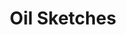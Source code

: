 ---
layout: objectpage
title: Oil Sketches
object_type: Oil Sketch
permalink: /object-types/oil-sketch/
---